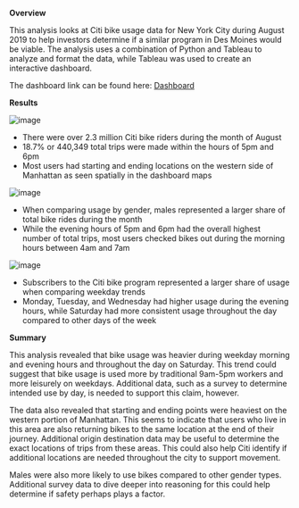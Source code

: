 **Overview**

This analysis looks at Citi bike usage data for New York City during August 2019 to help investors determine if a similar program in Des Moines would be viable. The analysis uses a combination of Python and Tableau to analyze and format the data, while Tableau was used to create an interactive dashboard. 

The dashboard link can be found here: [Dashboard]([https://public.tableau.com/app/profile/bruce.jones7168/viz/CitiBikeData_16715899033720/Story1?publish=yes])

**Results**

![image](https://user-images.githubusercontent.com/112994018/209240066-51906ad3-0904-4e10-b7ec-e963a931c277.png)

* There were over 2.3 million Citi bike riders during the month of August
* 18.7% or 440,349 total trips were made within the hours of 5pm and 6pm
* Most users had starting and ending locations on the western side of Manhattan as seen spatially in the dashboard maps

![image](https://user-images.githubusercontent.com/112994018/209240102-1f7009f4-87b5-4bbf-b636-d6253db68a4b.png)

* When comparing usage by gender, males represented a larger share of total bike rides during the month
* While the evening hours of 5pm and 6pm had the overall highest number of total trips, most users checked bikes out during the morning hours between 4am and 7am

![image](https://user-images.githubusercontent.com/112994018/209240135-599dfb18-694a-48b2-b35b-2fbc880f5daf.png)

* Subscribers to the Citi bike program represented a larger share of usage when comparing weekday trends
* Monday, Tuesday, and Wednesday had higher usage during the evening hours, while Saturday had more consistent usage throughout the day compared to other days of the week

**Summary**

This analysis revealed that bike usage was heavier during weekday morning and evening hours and throughout the day on Saturday. This trend could suggest that bike usage is used more by traditional 9am-5pm workers and more leisurely on weekdays. Additional data, such as a survey to determine intended use by day, is needed to support this claim, however. 

The data also revealed that starting and ending points were heaviest on the western portion of Manhattan. This seems to indicate that users who live in this area are also returning bikes to the same location at the end of their journey. Additional origin destination data may be useful to determine the exact locations of trips from these areas. This could also help Citi identify if additional locations are needed throughout the city to support movement. 

Males were also more likely to use bikes compared to other gender types. Additional survey data to dive deeper into reasoning for this could help determine if safety perhaps plays a factor.
